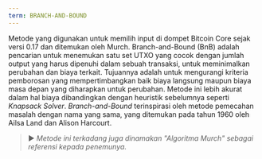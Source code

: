```yaml
---
term: BRANCH-AND-BOUND
---
```


Metode yang digunakan untuk memilih input di dompet Bitcoin Core sejak versi 0.17 dan ditemukan oleh Murch. Branch-and-Bound (BnB) adalah pencarian untuk menemukan satu set UTXO yang cocok dengan jumlah output yang harus dipenuhi dalam sebuah transaksi, untuk meminimalkan perubahan dan biaya terkait. Tujuannya adalah untuk mengurangi kriteria pemborosan yang mempertimbangkan baik biaya langsung maupun biaya masa depan yang diharapkan untuk perubahan. Metode ini lebih akurat dalam hal biaya dibandingkan dengan heuristik sebelumnya seperti *Knapsack Solver*. *Branch-and-Bound* terinspirasi oleh metode pemecahan masalah dengan nama yang sama, yang ditemukan pada tahun 1960 oleh Ailsa Land dan Alison Harcourt.

> ► *Metode ini terkadang juga dinamakan "Algoritma Murch" sebagai referensi kepada penemunya.*